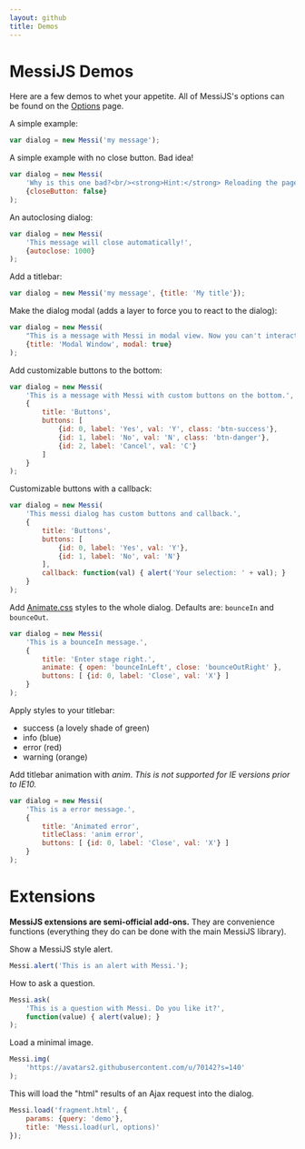 ```yaml
---
layout: github
title: Demos
---
```

# MessiJS Demos

Here are a few demos to whet your appetite. All of MessiJS's options can
be found on the [Options](../options/) page.


A simple example:

```javascript
var dialog = new Messi('my message');
```

A simple example with no close button. Bad idea!

```javascript
var dialog = new Messi(
    'Why is this one bad?<br/><strong>Hint:</strong> Reloading the page may help.',
    {closeButton: false}
);
```

An autoclosing dialog:

```javascript
var dialog = new Messi(
    'This message will close automatically!',
    {autoclose: 1000}
);
```

Add a titlebar:

```javascript
var dialog = new Messi('my message', {title: 'My title'});
```

Make the dialog modal (adds a layer to force you to react to the dialog):

```javascript
var dialog = new Messi(
    "This is a message with Messi in modal view. Now you can't interact with other elements on the page until close this dialog.",
    {title: 'Modal Window', modal: true}
);
```

Add customizable buttons to the bottom:

```javascript
var dialog = new Messi(
    'This is a message with Messi with custom buttons on the bottom.',
    {
        title: 'Buttons',
        buttons: [
            {id: 0, label: 'Yes', val: 'Y', class: 'btn-success'},
            {id: 1, label: 'No', val: 'N', class: 'btn-danger'},
            {id: 2, label: 'Cancel', val: 'C'}
        ]
    }
);
```

Customizable buttons with a callback:

```javascript
var dialog = new Messi(
    'This messi dialog has custom buttons and callback.',
    {
        title: 'Buttons',
        buttons: [
            {id: 0, label: 'Yes', val: 'Y'},
            {id: 1, label: 'No', val: 'N'}
        ],
        callback: function(val) { alert('Your selection: ' + val); }
    }
);
```

Add [Animate.css](http://daneden.github.io/animate.css/) styles to the whole dialog. Defaults are: `bounceIn` and `bounceOut`.

```javascript
var dialog = new Messi(
    'This is a bounceIn message.',
    {
        title: 'Enter stage right.',
        animate: { open: 'bounceInLeft', close: 'bounceOutRight' },
        buttons: [ {id: 0, label: 'Close', val: 'X'} ]
    }
);
```

Apply styles to your titlebar:

* success (a lovely shade of green)
* info (blue)
* error (red)
* warning (orange)

Add titlebar animation with _anim_.  _This is not supported for IE versions prior to IE10._

```javascript
var dialog = new Messi(
    'This is a error message.',
    {
        title: 'Animated error',
        titleClass: 'anim error',
        buttons: [ {id: 0, label: 'Close', val: 'X'} ]
    }
);
```


# Extensions

**MessiJS extensions are semi-official add-ons.** They are convenience functions (everything they do can be done with the main MessiJS library).

Show a MessiJS style alert.

```javascript
Messi.alert('This is an alert with Messi.');
```

How to ask a question.

```javascript
Messi.ask(
    'This is a question with Messi. Do you like it?',
    function(value) { alert(value); }
);
```

Load a minimal image.

```javascript
Messi.img(
    'https://avatars2.githubusercontent.com/u/70142?s=140'
);
```

This will load the "html" results of an Ajax request into the dialog.

```javascript
Messi.load('fragment.html', {
    params: {query: 'demo'},
    title: 'Messi.load(url, options)'
});
```

